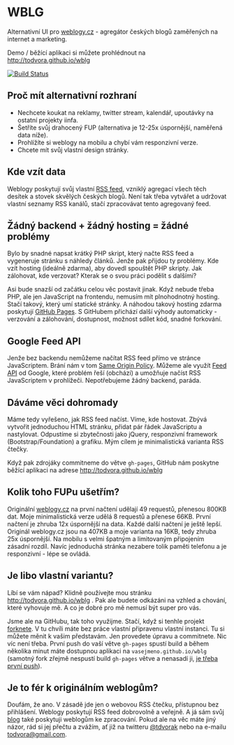 WBLG
====

Alternativní UI pro [weblogy.cz](http://www.weblogy.cz) - agregátor českých blogů zaměřených na internet a marketing.

Demo / běžící aplikaci si můžete prohlédnout na http://todvora.github.io/wblg

[![Build Status](https://travis-ci.org/todvora/wblg.svg)](https://travis-ci.org/todvora/wblg)

Proč mít alternativní rozhraní
------------------------------
- Nechcete koukat na reklamy, twitter stream, kalendář, upoutávky na ostatní projekty iinfa.
- Šetříte svůj drahocený FUP (alternativa je 12-25x úspornější, naměřená data níže).
- Prohlížíte si weblogy na mobilu a chybí vám responzivní verze.
- Chcete mít svůj vlastní design stránky.

Kde vzít data
-------------
Weblogy poskytují svůj vlastní [RSS feed](http://www.weblogy.cz/export/rss/), vzniklý agregací všech těch desítek a stovek skvělých českých blogů. Není tak třeba vytvářet a udržovat vlastní seznamy RSS kanálů, stačí zpracovávat tento agregovaný feed.


Žádný backend + žádný hosting = žádné problémy
----------------------------------------------
Bylo by snadné napsat krátký PHP skript, který načte RSS feed a vygeneruje stránku s náhledy článků. Jenže pak přijdou ty problémy. Kde vzít hosting (ideálně zdarma), aby dovedl spouštět PHP skripty. Jak zálohovat, kde verzovat? Kterak se o svou práci podělit s dalšími?

Asi bude snazší od začátku celou věc postavit jinak. Když nebude třeba PHP, ale jen JavaScript na frontendu, nemusím mít plnohodnotný hosting. Stačí takový, který umí statické stránky. A náhodou takový hosting zdarma poskytují [GitHub Pages](http://pages.github.com/). S GitHubem přichází další výhody automaticky - verzování a zálohování, dostupnost, možnost sdílet kód, snadné forkování. 

Google Feed API
---------------
Jenže bez backendu nemůžeme načítat RSS feed přímo ve stránce JavaScriptem. Brání nám v tom [Same Origin Policy](http://en.wikipedia.org/wiki/Same-origin_policy). Můžeme ale využít [Feed API](https://developers.google.com/feed/) od Google, které problém řeší (obchází) a umožňuje načíst RSS JavaScriptem v prohlížeči. Nepotřebujeme žádný backend, paráda. 

Dáváme věci dohromady
---------------------
Máme tedy vyřešeno, jak RSS feed načíst. Víme, kde hostovat. Zbývá vytvořit jednoduchou HTML stránku, přidat pár řádek JavaScriptu a nastylovat. Odpustíme si zbytečnosti jako jQuery, responzivní framework (Bootstrap/Foundation) a grafiku. Mým cílem je minimalistická varianta RSS čtečky. 

Když pak zdrojáky commitneme do větve `gh-pages`, GitHub nám poskytne běžící aplikaci na adrese http://todvora.github.io/wblg

Kolik toho FUPu ušetřím?
---------------------------
Originální [weblogy.cz](http://www.weblogy.cz) na první načtení udělají 49 requestů, přenesou 800KB dat. Moje minimalistická verze udělá 8 requestů a přenese 66KB. První načtení je zhruba 12x úspornější na data. Každé další načtení je ještě lepší. Originál weblogy.cz jsou na 407KB a moje varianta na 16KB, tedy zhruba 25x úspornější. Na mobilu s velmi špatným a limitovaným připojením zásadní rozdíl. Navíc jednoduchá stránka nezabere tolik paměti telefonu a je responzivní - lépe se ovládá. 

Je libo vlastní variantu?
-------------------------
Líbí se vám nápad? Klidně používejte mou stránku http://todvora.github.io/wblg . Pak ale budete odkázáni na vzhled a chování, které vyhovuje mě. A co je dobré pro mě nemusí být super pro vás.

Jsme ale na GitHubu, tak toho využijme. Stačí, když si tenhle projekt [forknete](https://github.com/todvora/wblg/fork). V tu chvíli máte bez práce vlastní připravenu vlastní instanci. Tu si můžete měnit k vašim představám. Jen provedete úpravu a commitnete. Nic víc není třeba. První push do vaší větve `gh-pages` spustí build a během několika minut máte dostupnou aplikaci na `vasejmeno.github.io/wblg` (samotný fork zřejmě nespustí build `gh-pages` větve a nenasadí ji, [je třeba první push](http://stackoverflow.com/questions/8587321/github-pages-in-forked-repo)).  


Je to fér k originálním weblogům?
---------------------------------
Doufám, že ano. V zásadě jde jen o webovou RSS čtečku, přístupnou bez přihlášení. Weblogy poskytují RSS feed dobrovolně a veřejně. A já sám svůj [blog](http://www.tomas-dvorak.cz) také poskytuji weblogům ke zpracování. Pokud ale na věc máte jiný názor, rád si jej přečtu a zvážím, ať již na twitteru [@tdvorak](https://twitter.com/tdvorak) nebo na e-mailu [todvora@gmail.com](mailto:todvora@gmail.com).
